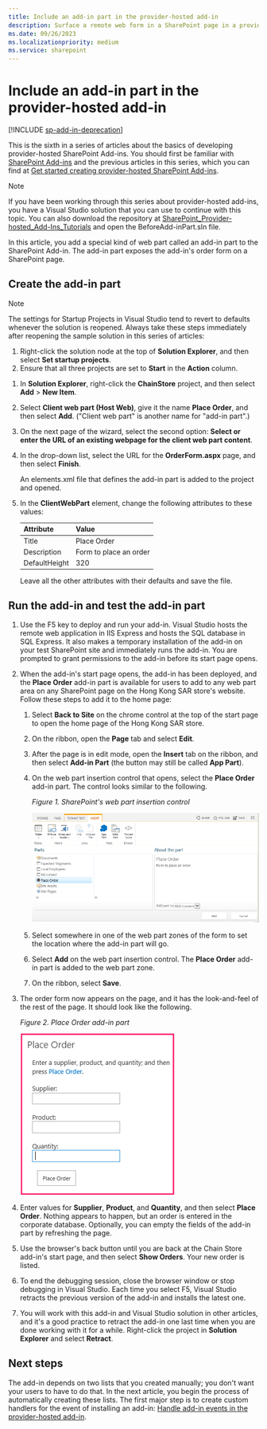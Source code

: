 ```yaml
---
title: Include an add-in part in the provider-hosted add-in
description: Surface a remote web form in a SharePoint page in a provider-hosted SharePoint Add-in.
ms.date: 09/26/2023
ms.localizationpriority: medium
ms.service: sharepoint
---
```

# Include an add-in part in the provider-hosted add-in

[!INCLUDE [sp-add-in-deprecation](../../includes/snippets/sp-add-in-deprecation.md)]

This is the sixth in a series of articles about the basics of developing provider-hosted SharePoint Add-ins. You should first be familiar with [SharePoint Add-ins](sharepoint-add-ins.md) and the previous articles in this series, which you can find at [Get started creating provider-hosted SharePoint Add-ins](get-started-creating-provider-hosted-sharepoint-add-ins.md#next-steps).

> [!NOTE]
> If you have been working through this series about provider-hosted add-ins, you have a Visual Studio solution that you can use to continue with this topic. You can also download the repository at [SharePoint_Provider-hosted_Add-Ins_Tutorials](https://github.com/OfficeDev/SharePoint_Provider-hosted_Add-ins_Tutorials) and open the BeforeAdd-inPart.sln file.

In this article, you add a special kind of web part called an add-in part to the SharePoint Add-in. The add-in part exposes the add-in's order form on a SharePoint page.

## Create the add-in part

> [!NOTE]
> The settings for Startup Projects in Visual Studio tend to revert to defaults whenever the solution is reopened. Always take these steps immediately after reopening the sample solution in this series of articles:
>
> 1. Right-click the solution node at the top of **Solution Explorer**, and then select **Set startup projects**.
> 1. Ensure that all three projects are set to **Start** in the **Action** column.

1. In **Solution Explorer**, right-click the **ChainStore** project, and then select **Add** > **New Item**.
1. Select **Client web part (Host Web)**, give it the name **Place Order**, and then select **Add**. ("Client web part" is another name for "add-in part".)
1. On the next page of the wizard, select the second option: **Select or enter the URL of an existing webpage for the client web part content**.
1. In the drop-down list, select the URL for the **OrderForm.aspx** page, and then select **Finish**.

   An elements.xml file that defines the add-in part is added to the project and opened.

1. In the **ClientWebPart** element, change the following attributes to these values:

    | **Attribute** |       **Value**        |
    | :------------ | :--------------------- |
    | Title         | Place Order            |
    | Description   | Form to place an order |
    | DefaultHeight | 320                    |

    Leave all the other attributes with their defaults and save the file.

## Run the add-in and test the add-in part

1. Use the F5 key to deploy and run your add-in. Visual Studio hosts the remote web application in IIS Express and hosts the SQL database in SQL Express. It also makes a temporary installation of the add-in on your test SharePoint site and immediately runs the add-in. You are prompted to grant permissions to the add-in before its start page opens.
1. When the add-in's start page opens, the add-in has been deployed, and the **Place Order** add-in part is available for users to add to any web part area on any SharePoint page on the Hong Kong SAR store's website. Follow these steps to add it to the home page:

   1. Select **Back to Site** on the chrome control at the top of the start page to open the home page of the Hong Kong SAR store.
   1. On the ribbon, open the **Page** tab and select **Edit**.
   1. After the page is in edit mode, open the **Insert** tab on the ribbon, and then select **Add-in Part** (the button may still be called **App Part**).
   1. On the web part insertion control that opens, select the **Place Order** add-in part. The control looks similar to the following.

      *Figure 1. SharePoint's web part insertion control*

      ![SharePoint's web part insertion control. The part called "Place Order" is highlighted. Its name and description appears in a box at the right.](../images/aae61f89-2e9e-4808-8b0c-2439dad7c701.PNG)

   1. Select somewhere in one of the web part zones of the form to set the location where the add-in part will go.
   1. Select **Add** on the web part insertion control. The **Place Order** add-in part is added to the web part zone.
   1. On the ribbon, select **Save**.

1. The order form now appears on the page, and it has the look-and-feel of the rest of the page. It should look like the following.

   *Figure 2. Place Order add-in part*

   ![The Place Order add-in part on the page with text boxes for Product, Supplier, and Quantity. There is also a "Place Order" button.](../images/beae2e3c-c1f4-4334-8ab8-0c42252cb2a2.PNG)

1. Enter values for **Supplier**, **Product**, and **Quantity**, and then select **Place Order**. Nothing appears to happen, but an order is entered in the corporate database. Optionally, you can empty the fields of the add-in part by refreshing the page.
1. Use the browser's back button until you are back at the Chain Store add-in's start page, and then select **Show Orders**. Your new order is listed.
1. To end the debugging session, close the browser window or stop debugging in Visual Studio. Each time you select F5, Visual Studio retracts the previous version of the add-in and installs the latest one.
1. You will work with this add-in and Visual Studio solution in other articles, and it's a good practice to retract the add-in one last time when you are done working with it for a while. Right-click the project in **Solution Explorer** and select **Retract**.

## Next steps

The add-in depends on two lists that you created manually; you don't want your users to have to do that. In the next article, you begin the process of automatically creating these lists. The first major step is to create custom handlers for the event of installing an add-in: [Handle add-in events in the provider-hosted add-in](handle-add-in-events-in-the-provider-hosted-add-in.md).
